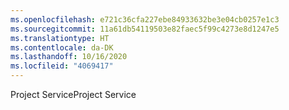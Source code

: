 ```yaml
---
ms.openlocfilehash: e721c36cfa227ebe84933632be3e04cb0257e1c3
ms.sourcegitcommit: 11a61db54119503e82faec5f99c4273e8d1247e5
ms.translationtype: HT
ms.contentlocale: da-DK
ms.lasthandoff: 10/16/2020
ms.locfileid: "4069417"
---
```

<span data-ttu-id="0dd38-101">Project Service</span><span class="sxs-lookup"><span data-stu-id="0dd38-101">Project Service</span></span>
